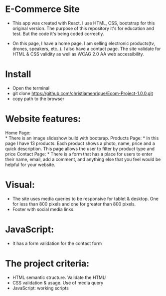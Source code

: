# E-Commerce Site

* This app was created with React. I use HTML, CSS, bootstrap for this original version. The purpose of this repository it's for education and test. But the code it's being coded correctly.

* On this page, I have a home page. I am selling electronic products(tv, drones, speakers, etc..). I also have a contact page.
The site validate for HTML & CSS validity as well as WCAG 2.0 AA web accessibility.

# Install
* Open the terminal
* git clone https://github.com/christiamenrique/Ecom-Project-1.0.0.git
* copy path to the browser

# Website features:

  Home Page:  
    * There is an image slideshow build with bootsrap.
    Products Page:
    * In this page I have 13 products. Each product shows a photo, name, price and a quick description. This page allows the user to filter by product type and price
    Contact Page: 
    * There is a form that has a place for users to enter their name, email, add a comment, and anything else that you feel would be helpful for your website.

# Visual:

   * The site uses media queries to be responsive for tablet & desktop. One for less than 800 pixels and one for greater than 800 pixels.
   * Footer with social media links.

# JavaScript:
   * It has a form validation for the contact form

# The project criteria:
   * HTML semantic structure. Validate the HTML!
   * CSS validation & usage. Use of media query
   * JavaScript: working scripts
   
 
    






